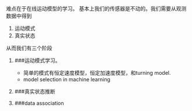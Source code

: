 难点在于在线运动模型的学习。
基本上我们的传感器是不动的。我们需要从观测数据中得到
1. 运动模式
2. 真实状态

从而我们有三个阶段
1. ###运动模式学习。
   * 简单的模式有恒定速度模型，恒定加速度模型，和turning model.
   * model selection in machine learning
2. ###真实状态推断
   
3. ###data association